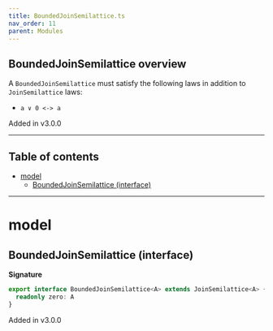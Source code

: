 ```yaml
---
title: BoundedJoinSemilattice.ts
nav_order: 11
parent: Modules
---
```


## BoundedJoinSemilattice overview

A `BoundedJoinSemilattice` must satisfy the following laws in addition to `JoinSemilattice` laws:

- `a ∨ 0 <-> a`

Added in v3.0.0

---

<h2 class="text-delta">Table of contents</h2>

- [model](#model)
  - [BoundedJoinSemilattice (interface)](#boundedjoinsemilattice-interface)

---

# model

## BoundedJoinSemilattice (interface)

**Signature**

```ts
export interface BoundedJoinSemilattice<A> extends JoinSemilattice<A> {
  readonly zero: A
}
```

Added in v3.0.0
